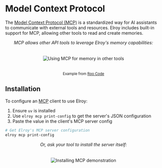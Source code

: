 # Model Context Protocol

The [Model Context Protocol (MCP)](https://www.anthropic.com/news/model-context-protocol) is a standardized way for AI assistants to communicate with external tools and resources. Elroy includes built-in support for MCP, allowing other tools to read and create memories.

<div align="center">
  <p><em>MCP allows other API tools to leverage Elroy's memory capabilities:</em></p>
  <img src="../images/mcp.gif" alt="Using MCP for memory in other tools" style="max-width: 100%; margin: 20px 0;">
  <p><small>Example from <a href="https://github.com/RooVetGit/Roo-Code" target="_blank">Roo Code</a></small></p>
</div>


## Installation

To configure an [MCP](https://www.anthropic.com/news/model-context-protocol) client to use Elroy:

1. Ensure `uv` is installed
2. Use `elroy mcp print-config` to get the server's JSON configuration
3. Paste the value in the client's MCP server config


```bash
# Get Elroy's MCP server configuration
elroy mcp print-config
```

<div align="center">
  <p><em>Or, ask your tool to install the server itself:</em></p>
  <img src="../images/installing_mcp.gif" alt="Installing MCP demonstration" style="max-width: 100%; margin: 20px 0;">
</div>
